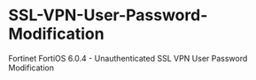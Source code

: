 # SSL-VPN-User-Password-Modification
 Fortinet FortiOS 6.0.4 - Unauthenticated SSL VPN User Password Modification
